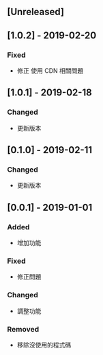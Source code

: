 ## [Unreleased]

## [1.0.2] - 2019-02-20
### Fixed
- 修正 使用 CDN 相關問題

## [1.0.1] - 2019-02-18
### Changed
- 更新版本

## [0.1.0] - 2019-02-11
### Changed
- 更新版本

## [0.0.1] - 2019-01-01

### Added
- 增加功能

### Fixed
- 修正問題

### Changed
- 調整功能

### Removed
- 移除沒使用的程式碼
